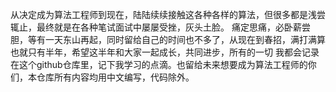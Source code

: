 从决定成为算法工程师到现在，陆陆续续接触这各种各样的算法，但很多都是浅尝辄止，最终就是在各种笔试面试中屡屡受挫，灰头土脸。
痛定思痛，必卧薪尝胆，等有一天东山再起，同时留给自己的时间也不多了，从现在到春招，满打满算也就只有半年，希望这半年和大家一起成长，共同进步，所有的一切
我都会记录在这个github仓库里，记下我学习的点滴。也留给未来想要成为算法工程师的你们，本仓库所有内容均用中文编写，代码除外。
